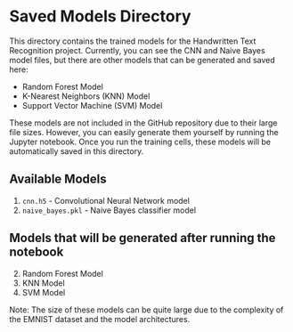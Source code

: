 # Saved Models Directory

This directory contains the trained models for the Handwritten Text Recognition project. Currently, you can see the CNN and Naive Bayes model files, but there are other models that can be generated and saved here:

- Random Forest Model
- K-Nearest Neighbors (KNN) Model
- Support Vector Machine (SVM) Model

These models are not included in the GitHub repository due to their large file sizes. However, you can easily generate them yourself by running the Jupyter notebook. Once you run the training cells, these models will be automatically saved in this directory.

## Available Models
1. `cnn.h5` - Convolutional Neural Network model
1. `naive_bayes.pkl` - Naive Bayes classifier model

## Models that will be generated after running the notebook
2. Random Forest Model
3. KNN Model
4. SVM Model

Note: The size of these models can be quite large due to the complexity of the EMNIST dataset and the model architectures.
